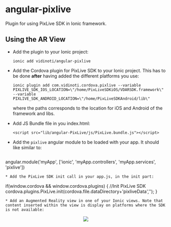 # angular-pixlive
Plugin for using PixLive SDK in Ionic framework.

## Using the AR View

* Add the plugin to your Ionic project: 
  
  `ionic add vidinoti/angular-pixlive`
* Add the Cordova plugin for PixLive SDK to your Ionic project. This has to be done **after** having added the different platforms you use: 
  
  `ionic plugin add com.vidinoti.cordova.pixlive --variable PIXLIVE_SDK_IOS_LOCATION=\"/home/PixLiveSDKiOS/VDARSDK.framework\" --variable PIXLIVE_SDK_ANDROID_LOCATION=\"/home/PixLiveSDKAndroid/lib\"`
  
  where the paths corresponds to the location for iOS and Android of the framework and libs.
* Add JS Bundle file in you index.html: 
  
  `<script src="lib/angular-PixLive/js/PixLive.bundle.js"></script>` 
* Add the `pixlive` angular module to be loaded with your app. It should like similar to:
  
  ```
angular.module('myApp', ['ionic', 'myApp.controllers', 'myApp.services', 'pixlive'])
  ```
* Add the PixLive SDK init call in your app.js, in the init part: 

  ```
if(window.cordova && window.cordova.plugins) {
  //Init PixLive SDK
  cordova.plugins.PixLive.init(cordova.file.dataDirectory+'pixliveData','<My License ID>');
}
  ```
* Add an Augmented Reality view in one of your Ionic views. Note that content inserted within the view is display on platforms where the SDK is not available:
  
  ```
<ion-view view-title="PixLive">
  <pxl-view>
    <div class="row row-center" style="height: 100%;">
        <div class="col" style="text-align: center"><img src="http://www.vidinoti.com/images/logo.png" style="max-width: 100%"></div>
    </div>
  </pxl-view>
</ion-view>
  ```

## AR Model / Context Synchronization

The plugin exposes a `PxlRemoteController` service allowing you to request synchronizations of the contexts / AR Models. This can be done anywhere in your controllers or at app launch time. The plugin make sure that everything is ready before issuing the call so it's safe to use it anywhere.

Example of usage:

```
myApp.controller('PixLiveCtrl', function($scope, $ionicLoading, $compile, PxlRemoteController, $ionicPopup) {
    // Trigger a synchronization with the tag test, pass an empty array to synchronize with all the contexts.
    PxlRemoteController.synchronize(['test']).then(function(contexts) {
        console.log('Syncronization OK: ');
        console.log(contexts);
    }, function(reason) {
        $ionicPopup.alert({
            title: 'PixLive Synchronization Error',
            template: reason
        });
    });
});
```